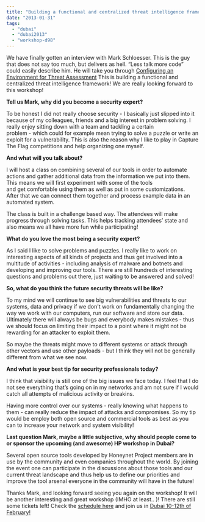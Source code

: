 ```yaml
---
title: "Building a functional and centralized threat intelligence framework, with Mark!"
date: "2013-01-31"
tags: 
  - "dubai"
  - "dubai2013"
  - "workshop-d98"
---
```


We have finally gotten an interview with Mark Schloesser. This is the guy that does not say too much, but delivers as hell. “Less talk more code” could easily describe him. He will take you through [Configuring an Environment for Threat Assessment](“http://dubai2013.honeynet.org/training.html#class3) This is building a functional and centralized threat intelligence framework! We are really looking forward to this workshop!  
  
**Tell us Mark, why did you become a security expert?**  
  
To be honest I did not really choose security - I basically just slipped into it because of my colleagues, friends and a big interest in problem solving. I really enjoy sitting down with a team and tackling a certain  
problem - which could for example mean trying to solve a puzzle or write an exploit for a vulnerability. This is also the reason why I like to play in Capture The Flag competitions and help organizing one myself.  
  
**And what will you talk about?**  
  
I will host a class on combining several of our tools in order to automate actions and gather additional data from the information we put into them. This means we will first experiment with some of the tools  
and get comfortable using them as well as put in some customizations. After that we can connect them together and process example data in an automated system.  
  
The class is built in a challenge based way. The attendees will make progress through solving tasks. This helps tracking attendees’ state and also means we all have more fun while participating!  
  
**What do you love the most being a security expert?**  
  
As I said I like to solve problems and puzzles. I really like to work on interesting aspects of all kinds of projects and thus get involved into a multitude of activities - including analysis of malware and botnets and developing and improving our tools. There are still hundreds of interesting questions and problems out there, just waiting to be answered and solved!  
  
**So, what do you think the future security threats will be like?**  
  
To my mind we will continue to see big vulnerabilities and threats to our systems, data and privacy if we don't work on fundamentally changing the way we work with our computers, run our software and store our data. Ultimately there will always be bugs and everybody makes mistakes - thus we should focus on limiting their impact to a point where it might not be rewarding for an attacker to exploit them.  
  
So maybe the threats might move to different systems or attack through other vectors and use other payloads - but I think they will not be generally different from what we see now.  
  
**And what is your best tip for security professionals today?**  
  
I think that visibility is still one of the big issues we face today. I feel that I do not see everything that’s going on in my networks and am not sure if I would catch all attempts of malicious activity or breakins.  
  
Having more control over our systems - really knowing what happens to them - can really reduce the impact of attacks and compromises. So my tip would be employ both open source and commercial tools as best as you can to increase your network and system visibility!  
  
**Last question Mark, maybe a little subjective, why should people come to or sponsor the upcoming (and awesome) HP workshop in Dubai?**  
  
Several open source tools developed by Honeynet Project members are in use by the community and even companies throughout the world. By joining the event one can participate in the discussions about those tools and our current threat landscape and thus help us to define our priorities and improve the tool arsenal everyone in the community will have in the future!  
  
Thanks Mark, and looking forward seeing you again on the workshop! It will be another interesting and great workshop (IMHO at least.. )! There are still some tickets left! Check the [schedule here](http://dubai2013.honeynet.org/briefings.html) and join us in [Dubai 10-12th of February!](http://dubai2013.honeynet.org/briefings.html)
